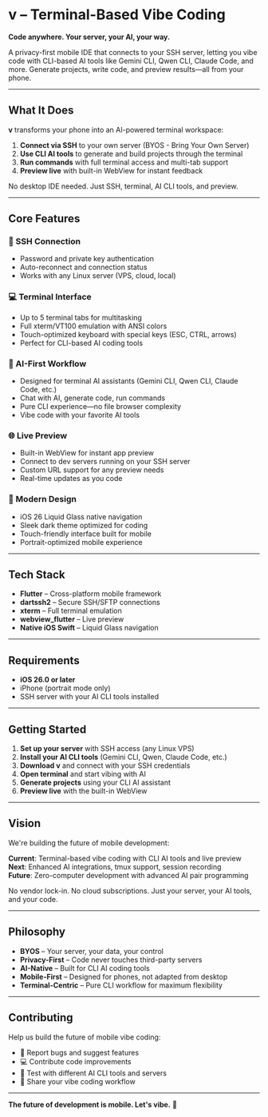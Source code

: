 # v – Terminal-Based Vibe Coding

**Code anywhere. Your server, your AI, your way.**

A privacy-first mobile IDE that connects to your SSH server, letting you vibe code with CLI-based AI tools like Gemini CLI, Qwen CLI, Claude Code, and more. Generate projects, write code, and preview results—all from your phone.

---

## What It Does

**v** transforms your phone into an AI-powered terminal workspace:

1. **Connect via SSH** to your own server (BYOS - Bring Your Own Server)
2. **Use CLI AI tools** to generate and build projects through the terminal
3. **Run commands** with full terminal access and multi-tab support
4. **Preview live** with built-in WebView for instant feedback

No desktop IDE needed. Just SSH, terminal, AI CLI tools, and preview.

---

## Core Features

### 🔐 SSH Connection
- Password and private key authentication
- Auto-reconnect and connection status
- Works with any Linux server (VPS, cloud, local)

### 💻 Terminal Interface
- Up to 5 terminal tabs for multitasking
- Full xterm/VT100 emulation with ANSI colors
- Touch-optimized keyboard with special keys (ESC, CTRL, arrows)
- Perfect for CLI-based AI coding tools

### 🤖 AI-First Workflow
- Designed for terminal AI assistants (Gemini CLI, Qwen CLI, Claude Code, etc.)
- Chat with AI, generate code, run commands
- Pure CLI experience—no file browser complexity
- Vibe code with your favorite AI tools

### 🌐 Live Preview
- Built-in WebView for instant app preview
- Connect to dev servers running on your SSH server
- Custom URL support for any preview needs
- Real-time updates as you code

### 🎨 Modern Design
- iOS 26 Liquid Glass native navigation
- Sleek dark theme optimized for coding
- Touch-friendly interface built for mobile
- Portrait-optimized mobile experience

---

## Tech Stack

- **Flutter** – Cross-platform mobile framework
- **dartssh2** – Secure SSH/SFTP connections
- **xterm** – Full terminal emulation
- **webview_flutter** – Live preview
- **Native iOS Swift** – Liquid Glass navigation

---

## Requirements

- **iOS 26.0 or later**
- iPhone (portrait mode only)
- SSH server with your AI CLI tools installed

---

## Getting Started

1. **Set up your server** with SSH access (any Linux VPS)
2. **Install your AI CLI tools** (Gemini CLI, Qwen, Claude Code, etc.)
3. **Download v** and connect with your SSH credentials
4. **Open terminal** and start vibing with AI
5. **Generate projects** using your CLI AI assistant
6. **Preview live** with the built-in WebView

---

## Vision

We're building the future of mobile development:

**Current**: Terminal-based vibe coding with CLI AI tools and live preview  
**Next**: Enhanced AI integrations, tmux support, session recording  
**Future**: Zero-computer development with advanced AI pair programming

No vendor lock-in. No cloud subscriptions. Just your server, your AI tools, and your code.

---

## Philosophy

- **BYOS** – Your server, your data, your control
- **Privacy-First** – Code never touches third-party servers
- **AI-Native** – Built for CLI AI coding tools
- **Mobile-First** – Designed for phones, not adapted from desktop
- **Terminal-Centric** – Pure CLI workflow for maximum flexibility

---

## Contributing

Help us build the future of mobile vibe coding:

- 🐛 Report bugs and suggest features
- 💻 Contribute code improvements
- 🧪 Test with different AI CLI tools and servers
- 📖 Share your vibe coding workflow

---

**The future of development is mobile. Let's vibe.** 🚀